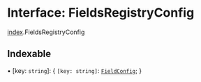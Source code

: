 # Interface: FieldsRegistryConfig

[index](../wiki/index).FieldsRegistryConfig

## Indexable

▪ [key: `string`]: { `[key: string]`: [`FieldConfig`](../wiki/index.FieldConfig);  }
